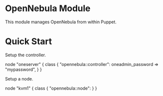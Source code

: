 # OpenNebula Module

This module manages OpenNebula from within Puppet.

# Quick Start

Setup the controller.

  node "oneserver" {
    class { "opennebula::controller":
      oneadmin_password => "mypassword",
    }
  }

Setup a node.

  node "kvm1" {
    class { "opennebula::node": }
  }
